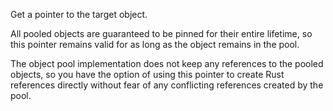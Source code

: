 Get a pointer to the target object.

All pooled objects are guaranteed to be pinned for their entire lifetime, so this pointer
remains valid for as long as the object remains in the pool.

The object pool implementation does not keep any references to the pooled objects, so
you have the option of using this pointer to create Rust references directly without fear
of any conflicting references created by the pool.